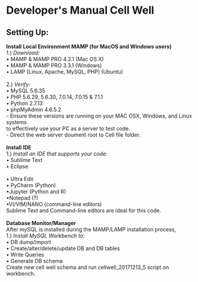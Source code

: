 Developer's Manual Cell Well
======

## Setting Up:

**Install Local Environment MAMP (for MacOS and Windows users)**<br>
	1.)  *Download:* <br>
	• MAMP & MAMP PRO 4.2.1 (Mac OS X) <br>
 	• MAMP & MAMP PRO 3.3.1 (Windows) <br>
	• LAMP [Linux, Apache, MySQL, PHP] (Ubuntu) <br>
	<br>
	2.)  *Verify:* <br> 
 	• MySQL 5.6.35 <br>
	• PHP 5.6.29, 5.6.30, 7.0.14, 7.0.15 & 7.1.1 <br>
	• Python 2.7.13 <br>
   	• phpMyAdmin 4.6.5.2 <br>
	- Ensure these versions are running on your MAC OSX, Windows, and Linux systems <br>
	to effectively use your PC as a server to test code. <br> 
	- Direct the web server doument root to Cell file folder. <br>
	<br>
**Install IDE** <br>
	1.) *Install an IDE that supports your code:* <br>
	• Sublime Text <br>
	• Eclipse <br>	
	• Ultra Edit <br>
	• PyCharm (Python) <br>
	•Jupyter (Python and R) <br>
	•Notepad (?) <br>
	•VI/VIM/NANO (command-line editors) <br>
	Sublime Text and Command-line editors are ideal for this code. <br>
	<br>
**Database Monitor/Manager** <br>
	After mySQL is installed during the MAMP/LAMP installation process, <br>
	1.) *Install MySQL Workbench to:* <br>
 	• DB dump/import <br>
	• Create/alter/delete/update DB and DB tables <br>
	• Write Queries <br>
	• Generate DB schema <br>
	Create new cell well schema and run cellwell_20171213_5 script on workbench. <br>
	

	
	
